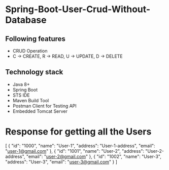 <h1> Spring-Boot-User-Crud-Without-Database </h1>

## Following features
- CRUD Operation
- C -> CREATE, R -> READ, U -> UPDATE, D -> DELETE

## Technology stack
- Java 8+
- Spring Boot
- STS IDE
- Maven Build Tool
- Postman Client for Testing API
- Embedded Tomcat Server

<h1> Response for getting all the Users </h1>

[
    {
        "id": "1000",
        "name": "User-1",
        "address": "User-1-address",
        "email": "user-1@gmail.com"
    },
    {
        "id": "1001",
        "name": "User-2",
        "address": "User-2-address",
        "email": "user-2@gmail.com"
    },
    {
        "id": "1002",
        "name": "User-3",
        "address": "User-3",
        "email": "user-3@gmail.com"
    }
]
